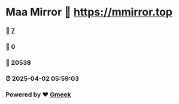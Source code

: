 # Maa Mirror :link: https://mmirror.top 
### :page_facing_up: [7](https://mmirror.top/tag.html) 
### :speech_balloon: 0 
### :hibiscus: 20538 
### :alarm_clock: 2025-04-02 05:59:03 
### Powered by :heart: [Gmeek](https://github.com/Meekdai/Gmeek)
